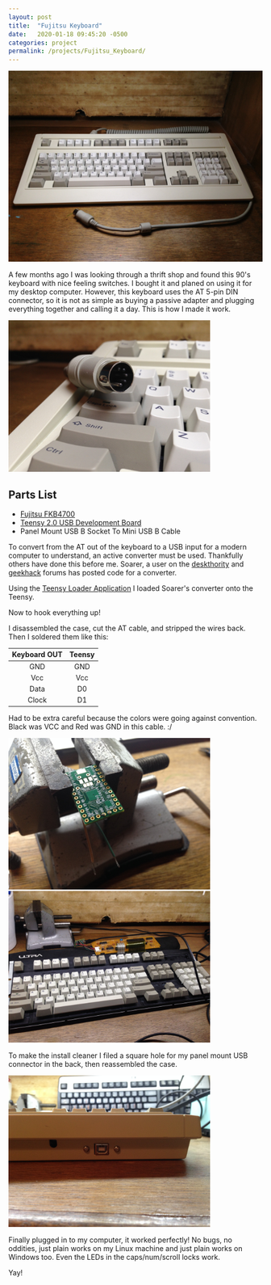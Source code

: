 ```yaml
---
layout: post
title:  "Fujitsu Keyboard"
date:   2020-01-18 09:45:20 -0500
categories: project
permalink: /projects/Fujitsu_Keyboard/
---
```



![Fujitsu1](/img/fujitsukeyboard1.JPG)

A few months ago I was looking through a thrift shop and found this 90's keyboard with nice feeling switches.  I bought it and planed on using it for my desktop computer.  However, this keyboard uses the AT 5-pin DIN connector, so it is not as simple as buying a passive adapter and plugging everything together and calling it a day.  This is how I made it work.

<img src="/img/fujitsukeyboard3.JPG" alt="Fujitsu3" width="400"/>

## Parts List
  * [Fujitsu FKB4700](http://telcontar.net/KBK/Fujitsu/FKB4700)
  * [Teensy 2.0 USB Development Board](https://www.pjrc.com/store/teensy.html)
  * Panel Mount USB B Socket To Mini USB B Cable

To convert from the AT out of the keyboard to a USB input for a modern computer to understand, an active converter must be used.  Thankfully others have done this before me.  Soarer, a user on the [deskthority](https://deskthority.net/viewtopic.php?f=7&t=2510&start=) and [geekhack](https://geekhack.org/index.php?topic=17458.0) forums has posted code for a converter.  

Using the [Teensy Loader Application](https://www.pjrc.com/teensy/loader.html) I loaded Soarer's converter onto the Teensy.

Now to hook everything up!

I disassembled the case, cut the AT cable, and stripped the wires back.  
Then I soldered them like this:

|Keyboard OUT|Teensy|
|:----:|:----:|
|GND|GND|
|Vcc|Vcc|
|Data|D0|
|Clock|D1|

Had to be extra careful because the colors were going against convention.  Black was VCC and Red was GND in this cable. :/

<img src="/img/fujitsukeyboard6.JPG" alt="Fujitsu6" width="400"/>
<img src="/img/fujitsukeyboard8.JPG" alt="Fujitsu8" width="400"/>

To make the install cleaner I filed a square hole for my panel mount USB connector in the back, then reassembled the case.

<img src="/img/fujitsukeyboard10.JPG" alt="Fujitsu10" width="400"/>

Finally plugged in to my computer, it worked perfectly!  No bugs, no oddities, just plain works on my Linux machine and just plain works on Windows too.  Even the LEDs in the caps/num/scroll locks work.  

Yay!  

